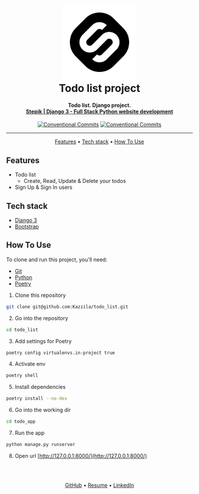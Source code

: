<h1 align="center">
  <a href="https://stepik.org/course/101042/info">
    <img src="readme/stepik.jpeg"
    alt="Stepik" width="200">
  </a>
  <br>
  Todo list project 
  <br>
</h1>


<h4 align="center">
    Todo list. Django project.<br>
    <a href="https://stepik.org/course/101042/info" target="_blank">
      Stepik | Django 3 - Full Stack Python website development
    </a>
</h4>

<div align="center">

[![Conventional Commits](https://img.shields.io/badge/Conventional%20Commits-1.0.0-%23FE5196?logo=conventionalcommits&logoColor=white)](https://conventionalcommits.org)
[![Conventional Commits](https://img.shields.io/badge/stepik-course-green)](https://stepik.org/course/101042/info)

</div>
<hr>

<p align="center">
  <a href="#features">Features</a> •
  <a href="#tech-stack">Tech stack</a> •
  <a href="#how-to-use">How To Use</a>
</p>


## Features
* Todo list
  - Create, Read, Update & Delete your todos
* Sign Up & Sign In users


## Tech stack
 - [Django 3](https://www.djangoproject.com/download/)
 - [Bootstrap](https://getbootstrap.com/docs/5.3/getting-started/introduction/)


## How To Use
To clone and run this project, you'll need:
- [Git](https://git-scm.com)
- [Python](https://www.python.org/downloads/)
- [Poetry](https://python-poetry.org/docs/#installation)

1. Clone this repository
```bash
git clone git@github.com:Kazzila/todo_list.git
```

2. Go into the repository
```bash
cd todo_list
```

3. Add settings for Poetry
```bash
poetry config virtualenvs.in-project true
```

4. Activate env
```bash
poetry shell
```

5. Install dependencies
```bash
poetry install --no-dev
```

6. Go into the working dir
```bash
cd todo_app
```

7. Run the app
```bash
python manage.py runserver
```

8. Open url [http://127.0.0.1:8000/](http://127.0.0.1:8000/)


<br>
<br>
<p align="center">
  <a href="https://github.com/Kazzila">GitHub</a> •
  <a href="https://kazzila.github.io/resume/">Resume</a> •
  <a href="https://www.linkedin.com/in/i-kazakov/">LinkedIn</a>
</p>
